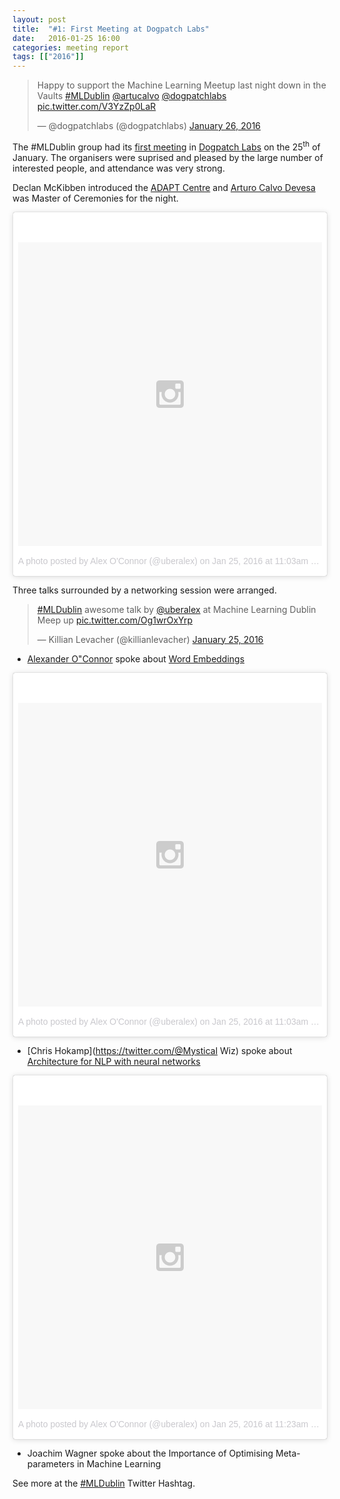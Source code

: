 ```yaml
---
layout: post
title:  "#1: First Meeting at Dogpatch Labs"
date:   2016-01-25 16:00
categories: meeting report
tags: [["2016"]]
---
```

<blockquote class="twitter-tweet" lang="en"><p lang="en" dir="ltr">Happy to support the Machine Learning Meetup last night down in the Vaults <a href="https://twitter.com/hashtag/MLDublin?src=hash">#MLDublin</a> <a href="https://twitter.com/artucalvo">@artucalvo</a> <a href="https://twitter.com/dogpatchlabs">@dogpatchlabs</a> <a href="https://t.co/V3YzZp0LaR">pic.twitter.com/V3YzZp0LaR</a></p>&mdash; @dogpatchlabs (@dogpatchlabs) <a href="https://twitter.com/dogpatchlabs/status/692008688794607617">January 26, 2016</a></blockquote>
<script async src="//platform.twitter.com/widgets.js" charset="utf-8"></script>

The #MLDublin group had its [first meeting](http://www.meetup.com/Machine-Learning-Dublin/events/227271730/) in [Dogpatch Labs]() on the 25<sup>th</sup> of January. The organisers were suprised and pleased by the large number of interested people, and attendance was very strong.

Declan McKibben introduced the [ADAPT Centre](http://www.adaptcentre.ie) and
[Arturo Calvo Devesa](http://blog.arturocalvo.com) was Master of Ceremonies for
the night.
<blockquote class="instagram-media" data-instgrm-version="6" style=" background:#FFF; border:0; border-radius:3px; box-shadow:0 0 1px 0 rgba(0,0,0,0.5),0 1px 10px 0 rgba(0,0,0,0.15); margin: 1px; max-width:658px; padding:0; width:99.375%; width:-webkit-calc(100% - 2px); width:calc(100% - 2px);"><div style="padding:8px;"> <div style=" background:#F8F8F8; line-height:0; margin-top:40px; padding:50.0% 0; text-align:center; width:100%;"> <div style=" background:url(data:image/png;base64,iVBORw0KGgoAAAANSUhEUgAAACwAAAAsCAMAAAApWqozAAAAGFBMVEUiIiI9PT0eHh4gIB4hIBkcHBwcHBwcHBydr+JQAAAACHRSTlMABA4YHyQsM5jtaMwAAADfSURBVDjL7ZVBEgMhCAQBAf//42xcNbpAqakcM0ftUmFAAIBE81IqBJdS3lS6zs3bIpB9WED3YYXFPmHRfT8sgyrCP1x8uEUxLMzNWElFOYCV6mHWWwMzdPEKHlhLw7NWJqkHc4uIZphavDzA2JPzUDsBZziNae2S6owH8xPmX8G7zzgKEOPUoYHvGz1TBCxMkd3kwNVbU0gKHkx+iZILf77IofhrY1nYFnB/lQPb79drWOyJVa/DAvg9B/rLB4cC+Nqgdz/TvBbBnr6GBReqn/nRmDgaQEej7WhonozjF+Y2I/fZou/qAAAAAElFTkSuQmCC); display:block; height:44px; margin:0 auto -44px; position:relative; top:-22px; width:44px;"></div></div><p style=" color:#c9c8cd; font-family:Arial,sans-serif; font-size:14px; line-height:17px; margin-bottom:0; margin-top:8px; overflow:hidden; padding:8px 0 7px; text-align:center; text-overflow:ellipsis; white-space:nowrap;"><a href="https://www.instagram.com/p/BA-RnxlFwsm/" style=" color:#c9c8cd; font-family:Arial,sans-serif; font-size:14px; font-style:normal; font-weight:normal; line-height:17px; text-decoration:none;" target="_blank">A photo posted by Alex O&#39;Connor (@uberalex)</a> on <time style=" font-family:Arial,sans-serif; font-size:14px; line-height:17px;" datetime="2016-01-25T19:03:08+00:00">Jan 25, 2016 at 11:03am PST</time></p></div></blockquote>
<script async defer src="//platform.instagram.com/en_US/embeds.js"></script>

Three talks surrounded by a networking session were arranged.

<blockquote class="twitter-tweet" lang="en"><p lang="en" dir="ltr"><a href="https://twitter.com/hashtag/MLDublin?src=hash">#MLDublin</a> awesome talk by <a href="https://twitter.com/uberalex">@uberalex</a> at Machine Learning Dublin Meep up <a href="https://t.co/Og1wrOxYrp">pic.twitter.com/Og1wrOxYrp</a></p>&mdash; Killian Levacher (@killianlevacher) <a href="https://twitter.com/killianlevacher/status/691692807359176704">January 25, 2016</a></blockquote>
<script async src="//platform.twitter.com/widgets.js" charset="utf-8"></script>

* [Alexander O&quot;Connor](https://www.oconnoat.com) spoke about [Word
  Embeddings](http://oconnoat.github.io/wordembeddings/#/title)

<blockquote class="instagram-media" data-instgrm-version="6" style=" background:#FFF; border:0; border-radius:3px; box-shadow:0 0 1px 0 rgba(0,0,0,0.5),0 1px 10px 0 rgba(0,0,0,0.15); margin: 1px; max-width:658px; padding:0; width:99.375%; width:-webkit-calc(100% - 2px); width:calc(100% - 2px);"><div style="padding:8px;"> <div style=" background:#F8F8F8; line-height:0; margin-top:40px; padding:50.0% 0; text-align:center; width:100%;"> <div style=" background:url(data:image/png;base64,iVBORw0KGgoAAAANSUhEUgAAACwAAAAsCAMAAAApWqozAAAAGFBMVEUiIiI9PT0eHh4gIB4hIBkcHBwcHBwcHBydr+JQAAAACHRSTlMABA4YHyQsM5jtaMwAAADfSURBVDjL7ZVBEgMhCAQBAf//42xcNbpAqakcM0ftUmFAAIBE81IqBJdS3lS6zs3bIpB9WED3YYXFPmHRfT8sgyrCP1x8uEUxLMzNWElFOYCV6mHWWwMzdPEKHlhLw7NWJqkHc4uIZphavDzA2JPzUDsBZziNae2S6owH8xPmX8G7zzgKEOPUoYHvGz1TBCxMkd3kwNVbU0gKHkx+iZILf77IofhrY1nYFnB/lQPb79drWOyJVa/DAvg9B/rLB4cC+Nqgdz/TvBbBnr6GBReqn/nRmDgaQEej7WhonozjF+Y2I/fZou/qAAAAAElFTkSuQmCC); display:block; height:44px; margin:0 auto -44px; position:relative; top:-22px; width:44px;"></div></div><p style=" color:#c9c8cd; font-family:Arial,sans-serif; font-size:14px; line-height:17px; margin-bottom:0; margin-top:8px; overflow:hidden; padding:8px 0 7px; text-align:center; text-overflow:ellipsis; white-space:nowrap;"><a href="https://www.instagram.com/p/BA-Rn5ulwso/" style=" color:#c9c8cd; font-family:Arial,sans-serif; font-size:14px; font-style:normal; font-weight:normal; line-height:17px; text-decoration:none;" target="_blank">A photo posted by Alex O&#39;Connor (@uberalex)</a> on <time style=" font-family:Arial,sans-serif; font-size:14px; line-height:17px;" datetime="2016-01-25T19:03:09+00:00">Jan 25, 2016 at 11:03am PST</time></p></div></blockquote>
<script async defer src="//platform.instagram.com/en_US/embeds.js"></script>

* [Chris Hokamp](https://twitter.com/@Mystical Wiz) spoke about [Architecture for NLP with neural networks](http://files.meetup.com/19190729/Chris_Hokamp_Dublin_Machine_Learning_25_1_16.pdf)

<blockquote class="instagram-media" data-instgrm-version="6" style=" background:#FFF; border:0; border-radius:3px; box-shadow:0 0 1px 0 rgba(0,0,0,0.5),0 1px 10px 0 rgba(0,0,0,0.15); margin: 1px; max-width:658px; padding:0; width:99.375%; width:-webkit-calc(100% - 2px); width:calc(100% - 2px);"><div style="padding:8px;"> <div style=" background:#F8F8F8; line-height:0; margin-top:40px; padding:50.0% 0; text-align:center; width:100%;"> <div style=" background:url(data:image/png;base64,iVBORw0KGgoAAAANSUhEUgAAACwAAAAsCAMAAAApWqozAAAAGFBMVEUiIiI9PT0eHh4gIB4hIBkcHBwcHBwcHBydr+JQAAAACHRSTlMABA4YHyQsM5jtaMwAAADfSURBVDjL7ZVBEgMhCAQBAf//42xcNbpAqakcM0ftUmFAAIBE81IqBJdS3lS6zs3bIpB9WED3YYXFPmHRfT8sgyrCP1x8uEUxLMzNWElFOYCV6mHWWwMzdPEKHlhLw7NWJqkHc4uIZphavDzA2JPzUDsBZziNae2S6owH8xPmX8G7zzgKEOPUoYHvGz1TBCxMkd3kwNVbU0gKHkx+iZILf77IofhrY1nYFnB/lQPb79drWOyJVa/DAvg9B/rLB4cC+Nqgdz/TvBbBnr6GBReqn/nRmDgaQEej7WhonozjF+Y2I/fZou/qAAAAAElFTkSuQmCC); display:block; height:44px; margin:0 auto -44px; position:relative; top:-22px; width:44px;"></div></div><p style=" color:#c9c8cd; font-family:Arial,sans-serif; font-size:14px; line-height:17px; margin-bottom:0; margin-top:8px; overflow:hidden; padding:8px 0 7px; text-align:center; text-overflow:ellipsis; white-space:nowrap;"><a href="https://www.instagram.com/p/BA-T5iFFwho/" style=" color:#c9c8cd; font-family:Arial,sans-serif; font-size:14px; font-style:normal; font-weight:normal; line-height:17px; text-decoration:none;" target="_blank">A photo posted by Alex O&#39;Connor (@uberalex)</a> on <time style=" font-family:Arial,sans-serif; font-size:14px; line-height:17px;" datetime="2016-01-25T19:23:02+00:00">Jan 25, 2016 at 11:23am PST</time></p></div></blockquote>
<script async defer src="//platform.instagram.com/en_US/embeds.js"></script>

* Joachim Wagner spoke about the Importance of Optimising Meta-parameters in Machine Learning

See more at the [#MLDublin](https://twitter.com/search?q=%23MLDublin) Twitter
Hashtag.

